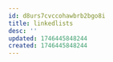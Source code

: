 ```yaml
---
id: d8urs7cvccohawbrb2bgo8i
title: linkedlists
desc: ''
updated: 1746445848244
created: 1746445848244
---
```


